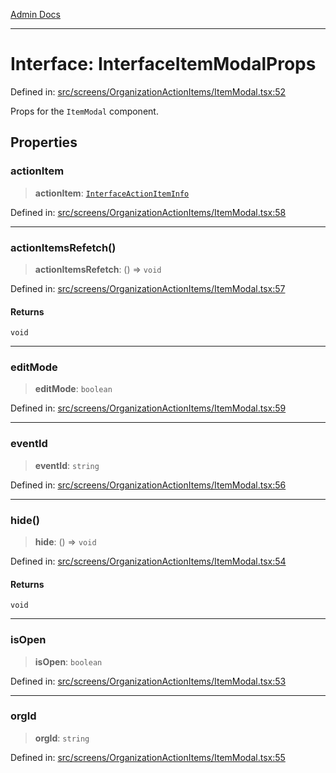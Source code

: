 [Admin Docs](/)

***

# Interface: InterfaceItemModalProps

Defined in: [src/screens/OrganizationActionItems/ItemModal.tsx:52](https://github.com/gautam-divyanshu/talawa-admin/blob/10f2081e01fc4f6c0767e35f8c4ed3f09fb1baac/src/screens/OrganizationActionItems/ItemModal.tsx#L52)

Props for the `ItemModal` component.

## Properties

### actionItem

> **actionItem**: [`InterfaceActionItemInfo`](../../../../utils/interfaces/interfaces/InterfaceActionItemInfo.md)

Defined in: [src/screens/OrganizationActionItems/ItemModal.tsx:58](https://github.com/gautam-divyanshu/talawa-admin/blob/10f2081e01fc4f6c0767e35f8c4ed3f09fb1baac/src/screens/OrganizationActionItems/ItemModal.tsx#L58)

***

### actionItemsRefetch()

> **actionItemsRefetch**: () => `void`

Defined in: [src/screens/OrganizationActionItems/ItemModal.tsx:57](https://github.com/gautam-divyanshu/talawa-admin/blob/10f2081e01fc4f6c0767e35f8c4ed3f09fb1baac/src/screens/OrganizationActionItems/ItemModal.tsx#L57)

#### Returns

`void`

***

### editMode

> **editMode**: `boolean`

Defined in: [src/screens/OrganizationActionItems/ItemModal.tsx:59](https://github.com/gautam-divyanshu/talawa-admin/blob/10f2081e01fc4f6c0767e35f8c4ed3f09fb1baac/src/screens/OrganizationActionItems/ItemModal.tsx#L59)

***

### eventId

> **eventId**: `string`

Defined in: [src/screens/OrganizationActionItems/ItemModal.tsx:56](https://github.com/gautam-divyanshu/talawa-admin/blob/10f2081e01fc4f6c0767e35f8c4ed3f09fb1baac/src/screens/OrganizationActionItems/ItemModal.tsx#L56)

***

### hide()

> **hide**: () => `void`

Defined in: [src/screens/OrganizationActionItems/ItemModal.tsx:54](https://github.com/gautam-divyanshu/talawa-admin/blob/10f2081e01fc4f6c0767e35f8c4ed3f09fb1baac/src/screens/OrganizationActionItems/ItemModal.tsx#L54)

#### Returns

`void`

***

### isOpen

> **isOpen**: `boolean`

Defined in: [src/screens/OrganizationActionItems/ItemModal.tsx:53](https://github.com/gautam-divyanshu/talawa-admin/blob/10f2081e01fc4f6c0767e35f8c4ed3f09fb1baac/src/screens/OrganizationActionItems/ItemModal.tsx#L53)

***

### orgId

> **orgId**: `string`

Defined in: [src/screens/OrganizationActionItems/ItemModal.tsx:55](https://github.com/gautam-divyanshu/talawa-admin/blob/10f2081e01fc4f6c0767e35f8c4ed3f09fb1baac/src/screens/OrganizationActionItems/ItemModal.tsx#L55)
